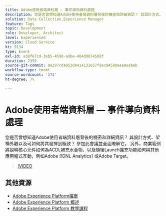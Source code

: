 ```yaml
---
title: Adobe使用者端資料層 — 事件導向資料處理
description: 您是否曾想知道Adobe使用者端資料層背後的機密和詳細資訊？ 其設計方式、架構外觀以及可如何將其發揮到極致？ 參加此會議並全面瞭解它。 另外，商業範例將說明核心元件如何為ACDL補充水合物，以及隨後Launch擴充功能如何與其他應用程式互動，例如Adobe [!DNL Analytics] 或Adobe Target。
solution: Data Collection,Experience Manager
feature: Tags
topic: Development
role: Developer, Architect
level: Experienced
version: Cloud Service
kt: 9134
type: Event
exl-id: a38f67cd-3eb5-4590-a9be-484d0074508f
duration: 2359
source-git-commit: 9a297cda953d4414131657f9ac84580aea0eabeb
workflow-type: tm+mt
source-wordcount: '173'
ht-degree: 7%

---
```


# Adobe使用者端資料層 — 事件導向資料處理

您是否曾想知道Adobe使用者端資料層背後的機密和詳細資訊？ 其設計方式、架構外觀以及可如何將其發揮到極致？ 參加此會議並全面瞭解它。 另外，商業範例將說明核心元件如何為ACDL補充水合物，以及隨後Launch擴充功能如何與其他應用程式互動，例如Adobe [!DNL Analytics] 或Adobe Target。

>[!VIDEO](https://video.tv.adobe.com/v/337585/?quality=12&learn=on&hidetitle=true)

## 其他資源

- [Adobe Experience Platform檔案](https://experienceleague.adobe.com/docs/experience-platform.html)
- [Adobe Experience Platform 概述](https://experienceleague.adobe.com/docs/experience-platform/landing/home.html?lang=zh-Hant)
- [Adobe Experience Platform 教學課程](https://experienceleague.adobe.com/docs/platform-learn/tutorials/overview.html?lang=zh-Hant)

